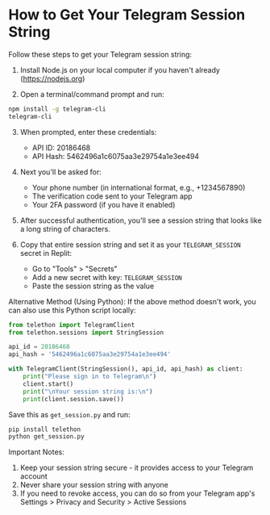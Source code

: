 # How to Get Your Telegram Session String

Follow these steps to get your Telegram session string:

1. Install Node.js on your local computer if you haven't already (https://nodejs.org)

2. Open a terminal/command prompt and run:
```bash
npm install -g telegram-cli
telegram-cli
```

3. When prompted, enter these credentials:
   - API ID: 20186468
   - API Hash: 5462496a1c6075aa3e29754a1e3ee494

4. Next you'll be asked for:
   - Your phone number (in international format, e.g., +1234567890)
   - The verification code sent to your Telegram app
   - Your 2FA password (if you have it enabled)

5. After successful authentication, you'll see a session string that looks like a long string of characters.

6. Copy that entire session string and set it as your `TELEGRAM_SESSION` secret in Replit:
   - Go to "Tools" > "Secrets"
   - Add a new secret with key: `TELEGRAM_SESSION`
   - Paste the session string as the value

Alternative Method (Using Python):
If the above method doesn't work, you can also use this Python script locally:

```python
from telethon import TelegramClient
from telethon.sessions import StringSession

api_id = 20186468
api_hash = '5462496a1c6075aa3e29754a1e3ee494'

with TelegramClient(StringSession(), api_id, api_hash) as client:
    print("Please sign in to Telegram\n")
    client.start()
    print("\nYour session string is:\n")
    print(client.session.save())
```

Save this as `get_session.py` and run:
```bash
pip install telethon
python get_session.py
```

Important Notes:
1. Keep your session string secure - it provides access to your Telegram account
2. Never share your session string with anyone
3. If you need to revoke access, you can do so from your Telegram app's Settings > Privacy and Security > Active Sessions
